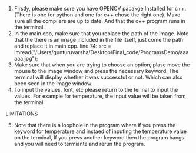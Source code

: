 1. Firstly, please make sure you have OPENCV pacakge Installed for c++.(There is one for python and one for c++ chose the right one). Make sure all the compilers are up to date. And that the c++ program runs in the terminal.
2. In the main.cpp, make sure that you replace the path of the image. Note that the there is an image included in the file itself, just come the path and replace it in main.cpp. 
    line 74: src = imread("/Users/gunturuvarsha/Desktop/Final_code/ProgramsDemo/aaaaaa.jpg");
3. Make sure that when you are trying to choose an option, plase move the mouse to the image window and press the necessary keyword. The terminal will display whether it was successful or not. Which can also been seen in the image window.
4. To input the values, font, etc please return to the terinal to input the values. For example for temperature, the input value will be taken from the terminal.

LIMITATIONS

5. Note that there is a loophole in the program where if you press the keyword for temperature and instaed of inputing the temperature value on the terminal, If you press another keyword then the program hangs and you will need to termiante and rerun the program.
